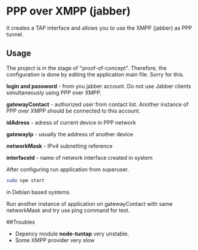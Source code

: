 # PPP over XMPP (jabber)
It creates a TAP interface and allows you to use the XMPP (jabber) as PPP tunnel.

## Usage

The project is in the stage of "proof-of-concept". Therefore, the configuration is done by editing the application main file. Sorry for this.

**login and password** - from you jabber account. Do not use Jabber clients simultaneously using PPP over XMPP.

**gatewayContact** - authorized user from contact list. Another instance of PPP over XMPP should be connected to this account.

**idAdress** - adress of current device in PPP network

**gatewayIp** - usually the address of another device

**networkMask** - IPv4 subnetting reference

**interfaceId** - name of network interface created in system

After configuring run application from superuser. 

```bash
sudo npm start
```
in Debian based systems.

Run another instance of application on gatewayContact with same networkMask and try use ping command for test.

##Troubles

* Depency module **node-tuntap** very unstable.
* Some XMPP provider very slow
